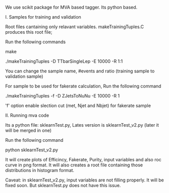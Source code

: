We use scikit package for MVA based tagger. Its python based.

I. Samples for training and validation

Root files cantaining only relavant variables.
makeTrainingTuples.C produces this root file;

Run the following commands

make 

./makeTrainingTuples -D TTbarSingleLep -E 10000 -R 1:1

You can change the sample name, #events and ratio (training sample to validation sample)

For sample to be used for fakerate calculation, Run the following command

./makeTrainingTuples -f -D ZJetsToNuNu -E 10000 -R 1

'f' option enable slection cut (met, Njet and Nbjet) for fakerate sample

II. Running mva code

Its a python file: sklearnTest.py, Lates version is sklearnTest_v2.py (later it will be merged in one)

Run the following command

python sklearnTest_v2.py

It will create plots of Efficincy, Fakerate, Purity, input variables and also roc curve in png format. It will also creates a root file containing those distributions in histogram format.

Caveat: in sklearnTest_v2.py, input variables are not filling properly. It will be fixed soon. But sklearnTest.py does not have this issue.


